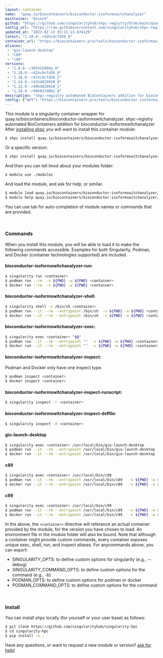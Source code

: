 ```yaml
---
layout: container
name:  "quay.io/biocontainers/bioconductor-isoformswitchanalyzer"
maintainer: "@vsoch"
github: "https://github.com/singularityhub/shpc-registry/blob/main/quay.io/biocontainers/bioconductor-isoformswitchanalyzer/container.yaml"
config_url: "https://raw.githubusercontent.com/singularityhub/shpc-registry/main/quay.io/biocontainers/bioconductor-isoformswitchanalyzer/container.yaml"
updated_at: "2023-02-13 03:31:13.874129"
latest: "1.20.0--r42hc0cfd56_0"
container_url: "https://biocontainers.pro/tools/bioconductor-isoformswitchanalyzer"
aliases:
 - "gio-launch-desktop"
 - "c89"
 - "c99"
versions:
 - "1.8.0--r36h516909a_0"
 - "1.20.0--r42hc0cfd56_0"
 - "1.16.0--r41hc0cfd56_2"
 - "1.14.0--r41hd029910_0"
 - "1.12.0--r40hd029910_1"
 - "1.10.0--r40h037d062_0"
description: "shpc-registry automated BioContainers addition for bioconductor-isoformswitchanalyzer"
config: {"url": "https://biocontainers.pro/tools/bioconductor-isoformswitchanalyzer", "maintainer": "@vsoch", "description": "shpc-registry automated BioContainers addition for bioconductor-isoformswitchanalyzer", "latest": {"1.20.0--r42hc0cfd56_0": "sha256:99c7744b47c0f5d95e0357fc3488b98a6011ed42c1419c4b9524bc5a8d408cbb"}, "tags": {"1.8.0--r36h516909a_0": "sha256:5d2d80aaeeda3a7eea2b17a381914c533d3eb1bc9da4a524d861193e41932e42", "1.20.0--r42hc0cfd56_0": "sha256:99c7744b47c0f5d95e0357fc3488b98a6011ed42c1419c4b9524bc5a8d408cbb", "1.16.0--r41hc0cfd56_2": "sha256:0d693da976062039de3770e116b211414b931c7732dae3dfa08553b1cdf84c8c", "1.14.0--r41hd029910_0": "sha256:b0a3110c4a7a2b93522649c0d29315f87a90e4d645e46cc6ff6a32f5abd3e2d9", "1.12.0--r40hd029910_1": "sha256:8a309e965f4287b07de86d1574a82a8ac13b09515d4530903af48ca43df6feca", "1.10.0--r40h037d062_0": "sha256:63dc68ef56a17afbf903bfc108d20e76a3123a0381b505e05ff7e22c28a49ce8"}, "docker": "quay.io/biocontainers/bioconductor-isoformswitchanalyzer", "aliases": {"gio-launch-desktop": "/usr/local/bin/gio-launch-desktop", "c89": "/usr/local/bin/c89", "c99": "/usr/local/bin/c99"}}
---
```


This module is a singularity container wrapper for quay.io/biocontainers/bioconductor-isoformswitchanalyzer.
shpc-registry automated BioContainers addition for bioconductor-isoformswitchanalyzer
After [installing shpc](#install) you will want to install this container module:


```bash
$ shpc install quay.io/biocontainers/bioconductor-isoformswitchanalyzer
```

Or a specific version:

```bash
$ shpc install quay.io/biocontainers/bioconductor-isoformswitchanalyzer:1.20.0--r42hc0cfd56_0
```

And then you can tell lmod about your modules folder:

```bash
$ module use ./modules
```

And load the module, and ask for help, or similar.

```bash
$ module load quay.io/biocontainers/bioconductor-isoformswitchanalyzer/1.20.0--r42hc0cfd56_0
$ module help quay.io/biocontainers/bioconductor-isoformswitchanalyzer/1.20.0--r42hc0cfd56_0
```

You can use tab for auto-completion of module names or commands that are provided.

<br>

### Commands

When you install this module, you will be able to load it to make the following commands accessible.
Examples for both Singularity, Podman, and Docker (container technologies supported) are included.

#### bioconductor-isoformswitchanalyzer-run:

```bash
$ singularity run <container>
$ podman run --rm  -v ${PWD} -w ${PWD} <container>
$ docker run --rm  -v ${PWD} -w ${PWD} <container>
```

#### bioconductor-isoformswitchanalyzer-shell:

```bash
$ singularity shell -s /bin/sh <container>
$ podman run --it --rm --entrypoint /bin/sh  -v ${PWD} -w ${PWD} <container>
$ docker run --it --rm --entrypoint /bin/sh  -v ${PWD} -w ${PWD} <container>
```

#### bioconductor-isoformswitchanalyzer-exec:

```bash
$ singularity exec <container> "$@"
$ podman run --it --rm --entrypoint ""  -v ${PWD} -w ${PWD} <container> "$@"
$ docker run --it --rm --entrypoint ""  -v ${PWD} -w ${PWD} <container> "$@"
```

#### bioconductor-isoformswitchanalyzer-inspect:

Podman and Docker only have one inspect type.

```bash
$ podman inspect <container>
$ docker inspect <container>
```

#### bioconductor-isoformswitchanalyzer-inspect-runscript:

```bash
$ singularity inspect -r <container>
```

#### bioconductor-isoformswitchanalyzer-inspect-deffile:

```bash
$ singularity inspect -d <container>
```


#### gio-launch-desktop

```bash
$ singularity exec <container> /usr/local/bin/gio-launch-desktop
$ podman run --it --rm --entrypoint /usr/local/bin/gio-launch-desktop   -v ${PWD} -w ${PWD} <container> -c " $@"
$ docker run --it --rm --entrypoint /usr/local/bin/gio-launch-desktop   -v ${PWD} -w ${PWD} <container> -c " $@"
```


#### c89

```bash
$ singularity exec <container> /usr/local/bin/c89
$ podman run --it --rm --entrypoint /usr/local/bin/c89   -v ${PWD} -w ${PWD} <container> -c " $@"
$ docker run --it --rm --entrypoint /usr/local/bin/c89   -v ${PWD} -w ${PWD} <container> -c " $@"
```


#### c99

```bash
$ singularity exec <container> /usr/local/bin/c99
$ podman run --it --rm --entrypoint /usr/local/bin/c99   -v ${PWD} -w ${PWD} <container> -c " $@"
$ docker run --it --rm --entrypoint /usr/local/bin/c99   -v ${PWD} -w ${PWD} <container> -c " $@"
```



In the above, the `<container>` directive will reference an actual container provided
by the module, for the version you have chosen to load. An environment file in the
module folder will also be bound. Note that although a container
might provide custom commands, every container exposes unique exec, shell, run, and
inspect aliases. For anycommands above, you can export:

 - SINGULARITY_OPTS: to define custom options for singularity (e.g., --debug)
 - SINGULARITY_COMMAND_OPTS: to define custom options for the command (e.g., -b)
 - PODMAN_OPTS: to define custom options for podman or docker
 - PODMAN_COMMAND_OPTS: to define custom options for the command

<br>

### Install

You can install shpc locally (for yourself or your user base) as follows:

```bash
$ git clone https://github.com/singularityhub/singularity-hpc
$ cd singularity-hpc
$ pip install -e .
```

Have any questions, or want to request a new module or version? [ask for help!](https://github.com/singularityhub/singularity-hpc/issues)